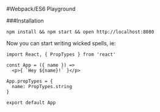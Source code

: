 #Webpack/ES6 Playground

###Installation

```
npm install && npm start && open http://localhost:8080
```

Now you can start writing wicked spells, ie:

```
import React, { PropTypes } from 'react'

const App = ({ name }) =>
  <p>{ `Hey ${name}!` }</p>

App.propTypes = {
  name: PropTypes.string
}

export default App
```
